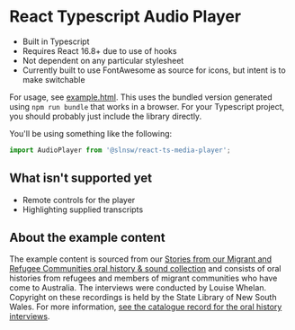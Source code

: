 # React Typescript Audio Player

* Built in Typescript
* Requires React 16.8+ due to use of hooks
* Not dependent on any particular stylesheet
* Currently built to use FontAwesome as source for icons,
  but intent is to make switchable

For usage, see [example.html](example.html). This uses the bundled version
generated using `npm run bundle` that works in a browser. For your Typescript
project, you should probably just include the library directly.

You'll be using something like the following:

```typescript
import AudioPlayer from '@slnsw/react-ts-media-player';
```

## What isn't supported yet

* Remote controls for the player
* Highlighting supplied transcripts

## About the example content

The example content is sourced from our [Stories from our Migrant and Refugee Communities oral history & sound collection](https://oralhistories.sl.nsw.gov.au/) and consists of oral histories
from refugees and members of migrant communities who have come to Australia.
The interviews were conducted by Louise Whelan. Copyright on these recordings
is held by the State Library of New South Wales. For more information,
[see the catalogue record for the oral history interviews](https://search.sl.nsw.gov.au/permalink/f/15rjecp/ADLIB110372407).
